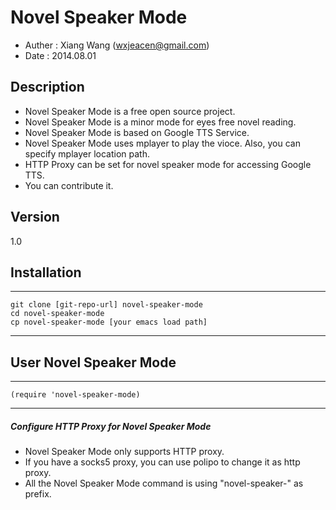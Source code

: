 Novel Speaker Mode
==================

* Auther : Xiang Wang (wxjeacen@gmail.com)
* Date :  2014.08.01

Description
-----------

* Novel Speaker Mode is a free open source project.
* Novel Speaker Mode is a minor mode for eyes free novel reading.
* Novel Speaker Mode is based on Google TTS Service.
* Novel Speaker Mode uses mplayer to play the vioce. Also, you can specify mplayer location path.
* HTTP Proxy can be set for novel speaker mode for accessing Google TTS.
* You can contribute it.


Version
-------

1.0

Installation
------------

---
    git clone [git-repo-url] novel-speaker-mode
    cd novel-speaker-mode
    cp novel-speaker-mode [your emacs load path]
---

User Novel Speaker Mode
-----------------------

---
    (require 'novel-speaker-mode)
---

##### Configure HTTP Proxy for Novel Speaker Mode
* Novel Speaker Mode only supports HTTP proxy.
* If you have a socks5 proxy, you can use polipo to change it as http proxy.
* All the Novel Speaker Mode command is using "novel-speaker-" as prefix.
